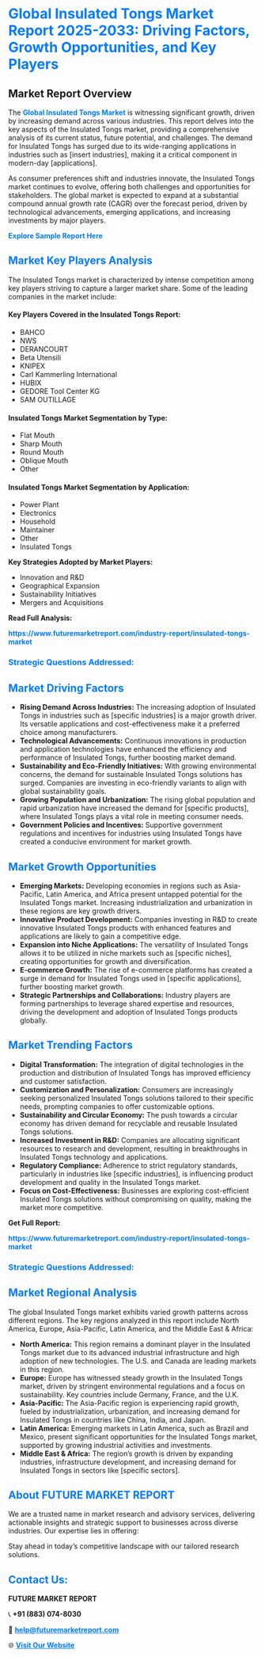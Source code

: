 <h1 style="color: #007BFF;">Global Insulated Tongs Market Report 2025-2033: Driving Factors, Growth Opportunities, and Key Players</h1>

<section id="overview">
<h2>Market Report Overview</h2>
<p>The <a href="https://www.futuremarketreport.com/industry-report/insulated-tongs-market" style="color: #007BFF; text-decoration: none;"><strong>Global Insulated Tongs Market</strong></a> is witnessing significant growth, driven by increasing demand across various industries. This report delves into the key aspects of the Insulated Tongs market, providing a comprehensive analysis of its current status, future potential, and challenges. The demand for Insulated Tongs has surged due to its wide-ranging applications in industries such as [insert industries], making it a critical component in modern-day [applications].</p>
<p>As consumer preferences shift and industries innovate, the Insulated Tongs market continues to evolve, offering both challenges and opportunities for stakeholders. The global market is expected to expand at a substantial compound annual growth rate (CAGR) over the forecast period, driven by technological advancements, emerging applications, and increasing investments by major players.</p>
</section>

<section id="overview">
<p><a href="https://www.futuremarketreport.com/request-sample/reportId=124629" style="color: #007BFF; text-decoration: none;"><strong>Explore Sample Report Here</strong></a></p>
</section>

<section id="key-players">
<h2 style="color: #007BFF;">Market Key Players Analysis</h2>
<p>The Insulated Tongs market is characterized by intense competition among key players striving to capture a larger market share. Some of the leading companies in the market include:</p>
<h4>Key Players Covered in the Insulated Tongs Report:</h4>
<ul><li>BAHCO</li><li>NWS</li><li>DERANCOURT</li><li>Beta Utensili</li><li>KNIPEX</li><li>Carl Kammerling International</li><li>HUBIX</li><li>GEDORE Tool Center KG</li><li>SAM OUTILLAGE</li></ul>
<h4>Insulated Tongs Market Segmentation by Type:</h4>
<ul><li>Flat Mouth</li><li>Sharp Mouth</li><li>Round Mouth</li><li>Oblique Mouth</li><li>Other</li></ul>

<h4>Insulated Tongs Market Segmentation by Application:</h4>
<ul><li>Power Plant</li><li>Electronics</li><li>Household</li><li>Maintainer</li><li>Other</li><li>Insulated Tongs</li></ul>
<p><strong>Key Strategies Adopted by Market Players:</strong></p>
<ul>
<li>Innovation and R&D</li>
<li>Geographical Expansion</li>
<li>Sustainability Initiatives</li>
<li>Mergers and Acquisitions</li>
</ul>
</section>

<section>
<p><strong>Read Full Analysis: </strong></p><a href="https://www.futuremarketreport.com/industry-report/insulated-tongs-market" style="color: #007BFF; text-decoration: none;"><strong>https://www.futuremarketreport.com/industry-report/insulated-tongs-market</strong></a>
<h3 style="color: #007BFF;">Strategic Questions Addressed:</h3>
</section>

<section id="driving-factors">
<h2 style="color: #007BFF;">Market Driving Factors</h2>
<ul>
<li><strong>Rising Demand Across Industries:</strong> The increasing adoption of Insulated Tongs in industries such as [specific industries] is a major growth driver. Its versatile applications and cost-effectiveness make it a preferred choice among manufacturers.</li>
<li><strong>Technological Advancements:</strong> Continuous innovations in production and application technologies have enhanced the efficiency and performance of Insulated Tongs, further boosting market demand.</li>
<li><strong>Sustainability and Eco-Friendly Initiatives:</strong> With growing environmental concerns, the demand for sustainable Insulated Tongs solutions has surged. Companies are investing in eco-friendly variants to align with global sustainability goals.</li>
<li><strong>Growing Population and Urbanization:</strong> The rising global population and rapid urbanization have increased the demand for [specific products], where Insulated Tongs plays a vital role in meeting consumer needs.</li>
<li><strong>Government Policies and Incentives:</strong> Supportive government regulations and incentives for industries using Insulated Tongs have created a conducive environment for market growth.</li>
</ul>
</section>

<section id="growth-opportunities">
<h2 style="color: #007BFF;">Market Growth Opportunities</h2>
<ul>
<li><strong>Emerging Markets:</strong> Developing economies in regions such as Asia-Pacific, Latin America, and Africa present untapped potential for the Insulated Tongs market. Increasing industrialization and urbanization in these regions are key growth drivers.</li>
<li><strong>Innovative Product Development:</strong> Companies investing in R&D to create innovative Insulated Tongs products with enhanced features and applications are likely to gain a competitive edge.</li>
<li><strong>Expansion into Niche Applications:</strong> The versatility of Insulated Tongs allows it to be utilized in niche markets such as [specific niches], creating opportunities for growth and diversification.</li>
<li><strong>E-commerce Growth:</strong> The rise of e-commerce platforms has created a surge in demand for Insulated Tongs used in [specific applications], further boosting market growth.</li>
<li><strong>Strategic Partnerships and Collaborations:</strong> Industry players are forming partnerships to leverage shared expertise and resources, driving the development and adoption of Insulated Tongs products globally.</li>
</ul>
</section>

<section id="trending-factors">
<h2 style="color: #007BFF;">Market Trending Factors</h2>
<ul>
<li><strong>Digital Transformation:</strong> The integration of digital technologies in the production and distribution of Insulated Tongs has improved efficiency and customer satisfaction.</li>
<li><strong>Customization and Personalization:</strong> Consumers are increasingly seeking personalized Insulated Tongs solutions tailored to their specific needs, prompting companies to offer customizable options.</li>
<li><strong>Sustainability and Circular Economy:</strong> The push towards a circular economy has driven demand for recyclable and reusable Insulated Tongs solutions.</li>
<li><strong>Increased Investment in R&D:</strong> Companies are allocating significant resources to research and development, resulting in breakthroughs in Insulated Tongs technology and applications.</li>
<li><strong>Regulatory Compliance:</strong> Adherence to strict regulatory standards, particularly in industries like [specific industries], is influencing product development and quality in the Insulated Tongs market.</li>
<li><strong>Focus on Cost-Effectiveness:</strong> Businesses are exploring cost-efficient Insulated Tongs solutions without compromising on quality, making the market more competitive.</li>
</ul>
</section>

<section>
<p><strong>Get Full Report: </strong></p><a href="https://www.futuremarketreport.com/industry-report/insulated-tongs-market" style="color: #007BFF; text-decoration: none;"><strong>https://www.futuremarketreport.com/industry-report/insulated-tongs-market</strong></a>
<h3 style="color: #007BFF;">Strategic Questions Addressed:</h3>
</section>


<section id="regional-analysis">
<h2 style="color: #007BFF;">Market Regional Analysis</h2>
<p>The global Insulated Tongs market exhibits varied growth patterns across different regions. The key regions analyzed in this report include North America, Europe, Asia-Pacific, Latin America, and the Middle East & Africa:</p>
<ul>
<li><strong>North America:</strong> This region remains a dominant player in the Insulated Tongs market due to its advanced industrial infrastructure and high adoption of new technologies. The U.S. and Canada are leading markets in this region.</li>
<li><strong>Europe:</strong> Europe has witnessed steady growth in the Insulated Tongs market, driven by stringent environmental regulations and a focus on sustainability. Key countries include Germany, France, and the U.K.</li>
<li><strong>Asia-Pacific:</strong> The Asia-Pacific region is experiencing rapid growth, fueled by industrialization, urbanization, and increasing demand for Insulated Tongs in countries like China, India, and Japan.</li>
<li><strong>Latin America:</strong> Emerging markets in Latin America, such as Brazil and Mexico, present significant opportunities for the Insulated Tongs market, supported by growing industrial activities and investments.</li>
<li><strong>Middle East & Africa:</strong> The region’s growth is driven by expanding industries, infrastructure development, and increasing demand for Insulated Tongs in sectors like [specific sectors].</li>
</ul>
</section>

<footer>
<h2 style="color: #007BFF;">About FUTURE MARKET REPORT</h2>
<p>We are a trusted name in market research and advisory services, delivering actionable insights and strategic support to businesses across diverse industries. Our expertise lies in offering:</p>

<p>Stay ahead in today’s competitive landscape with our tailored research solutions.</p>

<h2 style="color: #007BFF;">Contact Us:</h2>
<p><strong>FUTURE MARKET REPORT</strong></p>
<p>📞 <strong>+91 (883) 074-8030</strong></p>
<p>📧 <strong><a href="mailto:help@futuremarketreport.com" style="color: #007BFF;">help@futuremarketreport.com</a></strong></p>
<p>🌐 <strong><a href="https://www.futuremarketreport.com/" style="color: #007BFF;">Visit Our Website</a></strong></p>
</footer>
